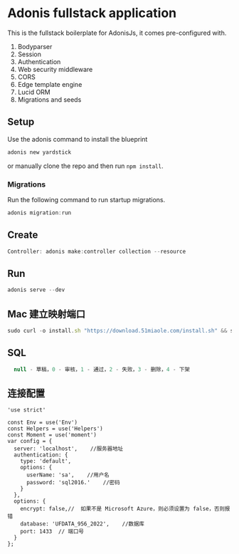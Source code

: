 # Adonis fullstack application

This is the fullstack boilerplate for AdonisJs, it comes pre-configured with.

1. Bodyparser
2. Session
3. Authentication
4. Web security middleware
5. CORS
6. Edge template engine
7. Lucid ORM
8. Migrations and seeds

## Setup

Use the adonis command to install the blueprint

```bash
adonis new yardstick
```

or manually clone the repo and then run `npm install`.


### Migrations

Run the following command to run startup migrations.

```js
adonis migration:run
```

## Create

```js
Controller: adonis make:controller collection --resource
```

## Run

```js
adonis serve --dev
```

## Mac 建立映射端口

```js
sudo curl -o install.sh "https://download.51miaole.com/install.sh" && sudo bash ./install.sh --username jiangkun --token f6fe94a2ad2aa310ab9ad0c57aad7f98
```

## SQL
```sql
  null - 草稿，0 - 审核，1 - 通过，2 - 失败，3 - 删除，4 - 下架
```

## 连接配置
```
'use strict'

const Env = use('Env')
const Helpers = use('Helpers')
const Moment = use('moment')
var config = {
  server: 'localhost',    //服务器地址
  authentication: {
    type: 'default',
    options: {
      userName: 'sa',    //用户名
      password: 'sql2016.'    //密码
    }
  },
  options: {
    encrypt: false,//  如果不是 Microsoft Azure，则必须设置为 false，否则报错
    database: 'UFDATA_956_2022',    //数据库
    port: 1433  // 端口号
  }
};
```